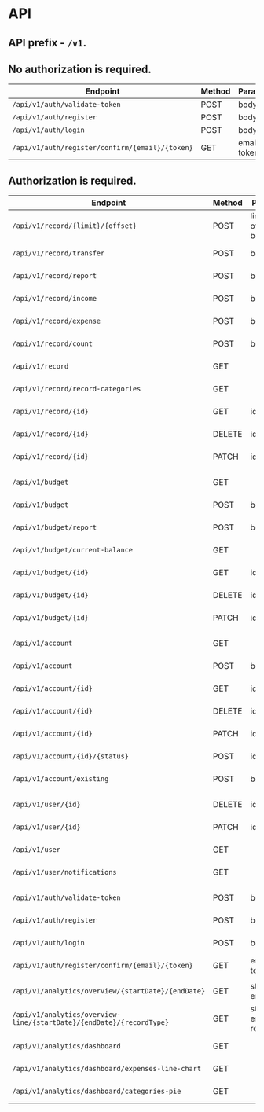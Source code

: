 # API

## API prefix - `/v1`.

## No authorization is required.

| Endpoint                                        | Method | Parameter    | In         | Required |
|-------------------------------------------------|--------|--------------|------------|----------|
| `/api/v1/auth/validate-token`                   | POST   | body         | body       | ✔        |
| `/api/v1/auth/register`                         | POST   | body         | body       | ✔        |
| `/api/v1/auth/login`                            | POST   | body         | body       | ✔        |
| `/api/v1/auth/register/confirm/{email}/{token}` | GET    | email, token | path, path | ✔, ✔     |

## Authorization is required.

| Endpoint                                                             | Method | Parameter                      | In               | Required | Access      |
|----------------------------------------------------------------------|--------|--------------------------------|------------------|----------|-------------|
| `/api/v1/record/{limit}/{offset}`                                    | POST   | limit, offset, body            | path, path, body | ✔, ✔, ✔  | Bearer Auth |
| `/api/v1/record/transfer`                                            | POST   | body                           | body             | ✔        | Bearer Auth |
| `/api/v1/record/report`                                              | POST   | body                           | body             | ✔        | Bearer Auth |
| `/api/v1/record/income`                                              | POST   | body                           | body             | ✔        | Bearer Auth |
| `/api/v1/record/expense`                                             | POST   | body                           | body             | ✔        | Bearer Auth |
| `/api/v1/record/count`                                               | POST   | body                           | body             | ✔        | Bearer Auth |
| `/api/v1/record`                                                     | GET    |                                |                  |          | Bearer Auth |
| `/api/v1/record/record-categories`                                   | GET    |                                |                  |          | Bearer Auth |
| `/api/v1/record/{id}`                                                | GET    | id                             | path             | ✔        | Bearer Auth |
| `/api/v1/record/{id}`                                                | DELETE | id                             | path             | ✔        | Bearer Auth |
| `/api/v1/record/{id}`                                                | PATCH  | id, body                       | path, body       | ✔, ✔     | Bearer Auth |
|                                                                      |        |                                |                  |          |             |
| `/api/v1/budget`                                                     | GET    |                                |                  |          | Bearer Auth |
| `/api/v1/budget`                                                     | POST   | body                           | body             | ✔        | Bearer Auth |
| `/api/v1/budget/report`                                              | POST   | body                           | body             | ✔        | Bearer Auth |
| `/api/v1/budget/current-balance`                                     | GET    |                                |                  |          | Bearer Auth |
| `/api/v1/budget/{id}`                                                | GET    | id                             | path             | ✔        | Bearer Auth |
| `/api/v1/budget/{id}`                                                | DELETE | id                             | path             | ✔        | Bearer Auth |
| `/api/v1/budget/{id}`                                                | PATCH  | id, body                       | path, body       | ✔, ✔     | Bearer Auth |
|                                                                      |        |                                |                  |          |             |
| `/api/v1/account`                                                    | GET    |                                |                  |          | Bearer Auth |
| `/api/v1/account`                                                    | POST   | body                           | body             | ✔        | Bearer Auth |
| `/api/v1/account/{id}`                                               | GET    | id                             | path             | ✔        | Bearer Auth |
| `/api/v1/account/{id}`                                               | DELETE | id                             | path             | ✔        | Bearer Auth |
| `/api/v1/account/{id}`                                               | PATCH  | id, body                       | path, body       | ✔, ✔     | Bearer Auth |
| `/api/v1/account/{id}/{status}`                                      | POST   | id, status                     | path, path       | ✔, ✔     | Bearer Auth |
| `/api/v1/account/existing`                                           | POST   | body                           | body             | ✔        | Bearer Auth |
|                                                                      |        |                                |                  |          |             |
| `/api/v1/user/{id}`                                                  | DELETE | id                             | path             | ✔        | Bearer Auth |
| `/api/v1/user/{id}`                                                  | PATCH  | id, body                       | path, body       | ✔, ✔     | Bearer Auth |
| `/api/v1/user`                                                       | GET    |                                |                  |          | Bearer Auth |
| `/api/v1/user/notifications`                                         | GET    |                                |                  |          | Bearer Auth |
|                                                                      |        |                                |                  |          |             |
| `/api/v1/auth/validate-token`                                        | POST   | body                           | body             | ✔        | Bearer Auth |
| `/api/v1/auth/register`                                              | POST   | body                           | body             | ✔        | Bearer Auth |
| `/api/v1/auth/login`                                                 | POST   | body                           | body             | ✔        | Bearer Auth |
| `/api/v1/auth/register/confirm/{email}/{token}`                      | GET    | email, token                   | path, path       | ✔, ✔     | Bearer Auth |
|                                                                      |        |                                |                  |          |             |
| `/api/v1/analytics/overview/{startDate}/{endDate}`                   | GET    | startDate, endDate             | path, path       | ✔, ✔     | Bearer Auth |
| `/api/v1/analytics/overview-line/{startDate}/{endDate}/{recordType}` | GET    | startDate, endDate, recordType | path, path, path | ✔, ✔, ✔  | Bearer Auth |
| `/api/v1/analytics/dashboard`                                        | GET    |                                |                  |          | Bearer Auth |
| `/api/v1/analytics/dashboard/expenses-line-chart`                    | GET    |                                |                  |          | Bearer Auth |
| `/api/v1/analytics/dashboard/categories-pie`                         | GET    |                                |                  |          | Bearer Auth |

